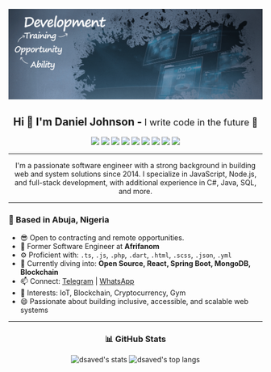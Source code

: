 ![background](./dsaved.png)
<h2 align="center">Hi 👋 I'm Daniel Johnson - <span style="font-size: 18px; font-weight: normal;">I write code in the future 🚀</span></h5>

<p align="center">
  <img src="https://img.shields.io/badge/javascript-0d1117?style=for-the-badge&logo=javascript&logoColor=yellow" />
  <img src="https://img.shields.io/badge/react-0d1117?style=for-the-badge&logo=react&logoColor=blue" />
  <img src="https://img.shields.io/badge/nodejs-0d1117?style=for-the-badge&logo=nodedotjs&logoColor=green" />
  <img src="https://img.shields.io/badge/typescript-0d1117?style=for-the-badge&logo=typescript&logoColor=blue" />
  <img src="https://img.shields.io/badge/flutter-0d1117?style=for-the-badge&logo=flutter&logoColor=blue" />
  <img src="https://img.shields.io/badge/linux-0d1117?style=for-the-badge&logo=linux&logoColor=white" />
  <img src="https://img.shields.io/badge/postgresql-0d1117?style=for-the-badge&logo=postgresql&logoColor=blue" />
  <img src="https://img.shields.io/badge/android-0d1117?style=for-the-badge&logo=android&logoColor=green" />
  <img src="https://img.shields.io/badge/Git-0d1117?style=for-the-badge&logo=git&logoColor=orange" />
</p>


---

<p align="center">
  I'm a passionate software engineer with a strong background in building web and system solutions since 2014. I specialize in JavaScript, Node.js, and full-stack development, with additional experience in C#, Java, SQL, and more.
</p>

---

### 📍 Based in Abuja, Nigeria  

- 😎 Open to contracting and remote opportunities.
- 🏢 Former Software Engineer at **Afrifanom**
- ⚙️ Proficient with: `.ts`, `.js`, `.php`, `.dart`, `.html`, `.scss`, `.json`, `.yml`
- 🌱 Currently diving into: **Open Source, React, Spring Boot, MongoDB, Blockchain**
- 📫 Connect: [Telegram](https://t.me/dsaved1) | [WhatsApp](https://wa.me/+2348168778248)
- 💜 Interests: IoT, Blockchain, Cryptocurrency, Gym
- 😄 Passionate about building inclusive, accessible, and scalable web systems

---

<h3 align="center">📊 GitHub Stats</h3>

<div align="center">
  <img height="180" src="https://githubstats-weld.vercel.app/api?username=dsaved&theme=vue-dark&show_icons=true&hide_border=true&count_private=true" alt="dsaved's stats" />
  <img height="180" src="https://githubstats-weld.vercel.app/api/top-langs/?username=dsaved&theme=vue-dark&show_icons=true&hide_border=true&layout=compact" alt="dsaved's top langs" />
</div>
